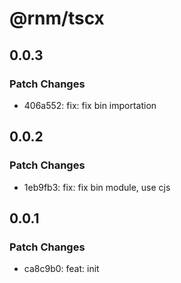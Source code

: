 # @rnm/tscx

## 0.0.3

### Patch Changes

- 406a552: fix: fix bin importation

## 0.0.2

### Patch Changes

- 1eb9fb3: fix: fix bin module, use cjs

## 0.0.1

### Patch Changes

- ca8c9b0: feat: init
